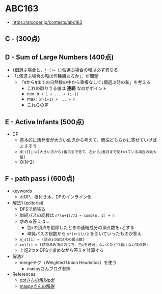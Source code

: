 # ABC163
* https://atcoder.jp/contests/abc163


## C -  (300点)



## D - Sum of Large Numbers (400点)
* `i`個選ぶ場合と、`j (!= i)`個選ぶ場合の和は必ず異なる
* 「`i`個選ぶ場合の和は何種類あるか」、が問題
  - 「`0`から`N`までの自然数の中から重複なしで`i`個選ぶ時の和」を考える
    - これの取りうる値は **連続** なのがポイント
    - min: `0 + 1 + ... + (i-1)`
    - max: `(n-i+1) + ... + n`
    - これらの差


## E - Active Infants (500点)
* DP
  - 基本的に活発度が大きい幼児から考えて、両端どちらかに寄せていけばよさそう
  - `d[i][j]=(大きい方からi番目まで見て、左からj番目まで使われている場合の最大値)`
  - O(N^2)


## F - path pass i (600点)
* keywords
  - 木DP、根付き木、DPのインライン化
* 解法1 (editorial)
  - DFSで頑張る
  - 単純パスの総数は `n*(n+1)//2 = comb(n, 2) + n`
  - 求める答えは...
    - 色`k`の頂点を削除したときの連結成分の頂点数を`x`とする
    - 単純パスの総数から `x*(x+1)//2` を引いていったものが答え
  - `n_st[i] = (頂点iの部分木の頂点数)`
  - `cnt[i] = (訪問済み頂点のうち、色iを通過しないとたどり着けない頂点数)`
  - 上記2つをDFSで求めながら答えを計算する
* 解法2
  - mergeテク（Weighted Union Heuristics）を使う
    - maspyさんブログ参照
* References
  - [optさんの解説pdf]( https://twitter.com/opt_coder/status/1252196419424776200?s=20 )
  - [maspyさんの解説]( https://maspypy.com/atcoder-%E5%8F%82%E5%8A%A0%E6%84%9F%E6%83%B3-2020-04-13abc-163 )
